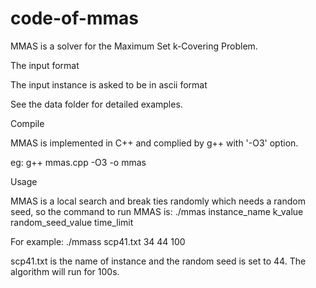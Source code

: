 # code-of-mmas
MMAS is a solver for the Maximum Set k-Covering Problem.



The input format


The input instance is asked to be in ascii format


See the data folder for detailed examples.


Compile


MMAS is implemented in C++ and complied by g++ with '-O3' option.


eg: g++ mmas.cpp -O3 -o mmas



Usage


MMAS is a local search and break ties randomly which needs a random seed, so the command to run MMAS is: ./mmas instance_name k_value random_seed_value time_limit


For example: ./mmass scp41.txt 34 44 100


scp41.txt is the name of instance and the random seed is set to 44. The algorithm will run for 100s.
